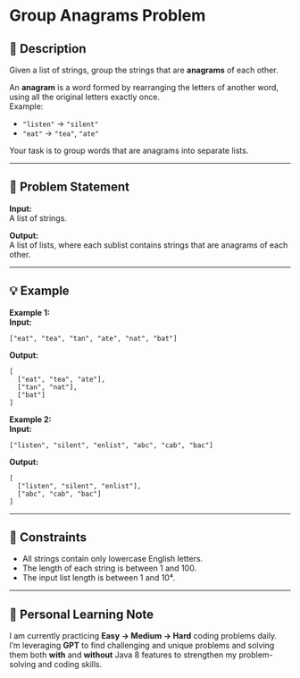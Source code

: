 # Group Anagrams Problem

## 📜 Description
Given a list of strings, group the strings that are **anagrams** of each other.

An **anagram** is a word formed by rearranging the letters of another word, using all the original letters exactly once.  
Example:  
- `"listen"` → `"silent"`  
- `"eat"` → `"tea"`, `"ate"`

Your task is to group words that are anagrams into separate lists.

---

## 📝 Problem Statement
**Input:**  
A list of strings.

**Output:**  
A list of lists, where each sublist contains strings that are anagrams of each other.

---

## 💡 Example
**Example 1:**  
**Input:**
```text
["eat", "tea", "tan", "ate", "nat", "bat"]
```
**Output:**
```text
[
  ["eat", "tea", "ate"],
  ["tan", "nat"],
  ["bat"]
]
```

**Example 2:**  
**Input:**
```text
["listen", "silent", "enlist", "abc", "cab", "bac"]
```
**Output:**
```text
[
  ["listen", "silent", "enlist"],
  ["abc", "cab", "bac"]
]
```

---

## 📌 Constraints
- All strings contain only lowercase English letters.
- The length of each string is between 1 and 100.
- The input list length is between 1 and 10⁴.

---

## 📅 Personal Learning Note
I am currently practicing **Easy → Medium → Hard** coding problems daily.  
I’m leveraging **GPT** to find challenging and unique problems and solving them both **with** and **without** Java 8 features to strengthen my problem-solving and coding skills.
